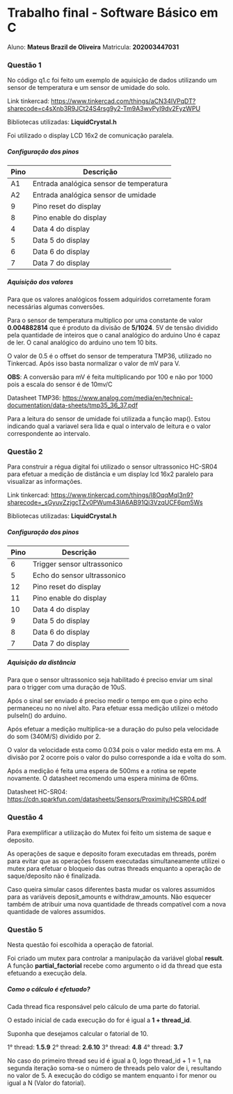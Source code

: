 # Trabalho final - Software Básico em C

Aluno: **Mateus Brazil de Oliveira**
Matricula: **202003447031**

### Questão 1 
No código q1.c foi feito um exemplo de aquisição de dados utilizando um sensor de temperatura e um sensor de umidade do solo. 

Link tinkercad: https://www.tinkercad.com/things/aCN34IVPqDT?sharecode=c4sXnb3R9JCt24S4rsg9y2-Tm9A3wvPyI9dv2FyzWPU

Bibliotecas utilizadas: **LiquidCrystal.h**

Foi utilizado o display LCD 16x2 de comunicação paralela. 

##### Configuração dos pinos
|  Pino |  Descrição |
| ------------ | ------------ |
| A1  | Entrada analógica sensor de temperatura  |
| A2  | Entrada analógica sensor de umidade |
|  9 |  Pino reset do display |
|  8 |  Pino enable do display |
|  4 |  Data 4 do display |
|  5 |  Data 5 do display |
|  6 |  Data 6 do display|
|  7 |  Data 7 do display |

##### Aquisição dos valores

Para que os valores analógicos fossem adquiridos corretamente foram necessárias algumas conversões. 

Para o sensor de temperatura multiplico por uma constante de valor **0.004882814** que é produto da divisão de **5/1024**. 5V de tensão dividido pela quantidade de inteiros que o canal analógico do arduino Uno é capaz de ler. O canal analógico do arduino uno tem 10 bits.

O valor de 0.5 é o offset do sensor de temperatura TMP36, utilizado no Tinkercad. Após isso basta normalizar o valor de mV para V. 

**OBS**: A conversão para mV é feita multiplicando por 100 e não por 1000 pois a escala do sensor é de 10mv/C

Datasheet TMP36: https://www.analog.com/media/en/technical-documentation/data-sheets/tmp35_36_37.pdf

Para a leitura do sensor de umidade foi utilizada a função map(). Estou indicando qual a variavel sera lida e qual o intervalo de leitura e o valor correspondente ao intervalo.

### Questão 2
Para construir a régua digital foi utilizado o sensor ultrassonico HC-SR04 para efetuar a medição de distância e um display lcd 16x2 paralelo para visualizar as informações.

Link tinkercad: https://www.tinkercad.com/things/l8OqqMqI3n9?sharecode=_sGyuvZzjgcTZv0PWum43IA6AB91Qi3VzqUCF6pm5Ws

Bibliotecas utilizadas: **LiquidCrystal.h**

##### Configuração dos pinos
|  Pino |  Descrição |
| ------------ | ------------ |
| 6  | Trigger sensor ultrassonico |
| 5  | Echo do sensor ultrassonico |
|  12 |  Pino reset do display |
|  11 |  Pino enable do display |
|  10 |  Data 4 do display |
|  9 |  Data 5 do display |
|  8 |  Data 6 do display|
|  7 |  Data 7 do display |

##### Aquisição da distância

Para que o sensor ultrassonico seja habilitado é preciso enviar um sinal para o trigger com uma duração de 10uS.  

Após o sinal ser enviado é preciso medir o tempo em que o pino echo permaneceu no no nível alto. Para efetuar essa medição utilizei o método pulseIn() do arduino.

Após efetuar a medição multiplica-se a duração do pulso pela velocidade do som (340M/S) dividido por 2. 

O valor da velocidade esta como 0.034 pois o valor medido esta em ms. A divisão por 2 ocorre pois o valor do pulso corresponde a ida e volta do som.

Após a medição é feita uma espera de 500ms e a rotina se repete novamente. O datasheet recomendo uma espera minima de 60ms.

Datasheet HC-SR04: https://cdn.sparkfun.com/datasheets/Sensors/Proximity/HCSR04.pdf

### Questão 4

Para exemplificar a utilização do Mutex foi feito um sistema de saque e deposito.

As operações de saque e deposito foram executadas em threads, porém para evitar que as operações fossem executadas simultaneamente utilizei o mutex para efetuar o bloqueio das outras threads enquanto a operação de saque/deposito não é finalizada.

Caso queira simular casos diferentes basta mudar os valores assumidos para as variáveis deposit_amounts e withdraw_amounts. Não esquecer também de atribuir uma nova quantidade de threads compatível com a nova quantidade de valores assumidos.

### Questão 5

Nesta questão foi escolhida a operação de fatorial. 

Foi criado um mutex para controlar a manipulação da variável global **result**. A função **partial_factorial** recebe como argumento o id da thread que esta efetuando a execução dela.

##### Como o cálculo é efetuado?

Cada thread fica responsável pelo cálculo de uma parte do fatorial. 

O estado inicial de cada execução do for é igual a **1 + thread_id**.

Suponha que desejamos calcular o fatorial de 10.

1° thread: **1.5.9**
2° thread: **2.6.10**
3° thread: **4.8**
4° thread: **3.7**

No caso do primeiro thread seu id é igual a 0, logo thread_id + 1 = 1, na segunda iteração soma-se o número de threads pelo valor de i, resultando no valor de 5. A execução do código se mantem enquanto i for menor ou igual a N (Valor do fatorial).
